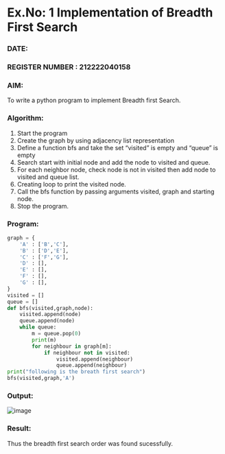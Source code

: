 # Ex.No: 1  Implementation of Breadth First Search 
### DATE:                                                                          
### REGISTER NUMBER : 212222040158
### AIM: 
To write a python program to implement Breadth first Search. 
### Algorithm:
1. Start the program
2. Create the graph by using adjacency list representation
3. Define a function bfs and take the set “visited” is empty and “queue” is empty
4. Search start with initial node and add the node to visited and queue.
5. For each neighbor node, check node is not in visited then add node to visited and queue list.
6.  Creating loop to print the visited node.
7.   Call the bfs function by passing arguments visited, graph and starting node.
8.   Stop the program.
### Program:
```python
graph = {
    'A' : ['B','C'],
    'B' : ['D','E'],
    'C' : ['F','G'],
    'D' : [],
    'E' : [],
    'F' : [],
    'G' : [],
}
visited = []
queue = []
def bfs(visited,graph,node):
    visited.append(node)
    queue.append(node)
    while queue:
        m = queue.pop(0)
        print(m)
        for neighbour in graph[m]:
            if neighbour not in visited:
                visited.append(neighbour)
                queue.append(neighbour)
print("following is the breath first search")
bfs(visited,graph,'A')
```










### Output:
![image](https://github.com/user-attachments/assets/b8e5d18b-bd05-4d4b-94de-4c9dbe704e11)



### Result:
Thus the breadth first search order was found sucessfully.
